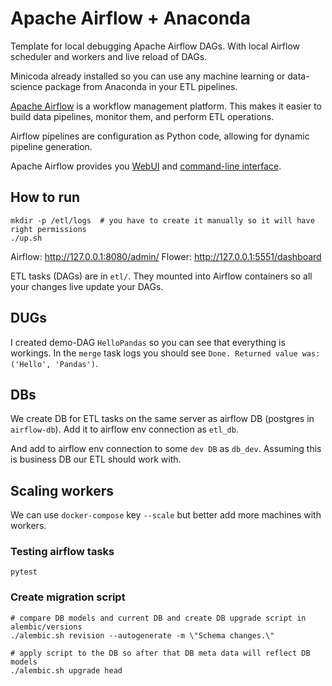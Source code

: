 # Apache Airflow + Anaconda

Template for local debugging Apache Airflow DAGs.
With local Airflow scheduler and workers and live reload of DAGs.

Minicoda already installed so you can use any machine learning or data-science
package from Anaconda in your ETL pipelines.

[Apache Airflow](https://airflow.apache.org/docs/stable/) is a workflow management platform. 
This makes it easier to build data pipelines, monitor them, and perform ETL operations. 

Airflow pipelines are configuration as Python code, allowing for dynamic pipeline 
generation. 

Apache Airflow provides you [WebUI](https://airflow.apache.org/docs/stable/ui.html)
and [command-line interface](https://airflow.apache.org/docs/stable/usage-cli.html).

## How to run

    mkdir -p /etl/logs  # you have to create it manually so it will have right permissions
    ./up.sh
    
Airflow: http://127.0.0.1:8080/admin/
Flower: http://127.0.0.1:5551/dashboard

ETL tasks (DAGs) are in `etl/`. They mounted into Airflow containers so all your
changes live update your DAGs.

## DUGs

I created demo-DAG `HelloPandas` so you can see that everything is workings.
In the `merge` task logs you should see `Done. Returned value was: ('Hello', 'Pandas')`.

## DBs

We create DB for ETL tasks on the same server as airflow DB
(postgres in `airflow-db`).
Add it to airflow env connection as `etl_db`.

And add to airflow env connection to some `dev DB` as `db_dev`.
Assuming this is business DB our ETL should work with. 

## Scaling workers

We can use `docker-compose` key `--scale` but better add more machines with workers.

### Testing airflow tasks

    pytest

### Create migration script

```console
# compare DB models and current DB and create DB upgrade script in alembic/versions
./alembic.sh revision --autogenerate -m \"Schema changes.\"

# apply script to the DB so after that DB meta data will reflect DB models  
./alembic.sh upgrade head
```
